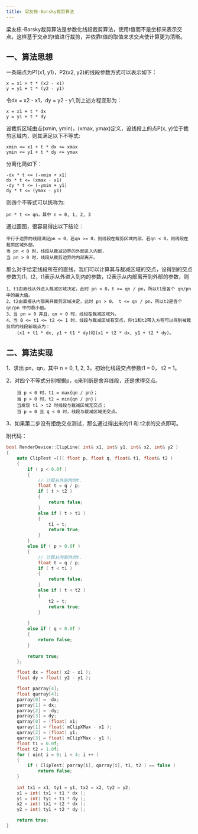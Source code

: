 ```yaml
---
title: 梁友栋-Barsky裁剪算法
---
```

梁友栋-Barsky裁剪算法是参数化线段裁剪算法，使用t值而不是坐标来表示交点。这样基于交点的t值进行裁剪，并依靠t值的取值来求交点使计算更为清晰。
## 一、算法思想
一条端点为P1(x1, y1)，P2(x2, y2)的线段参数方式可以表示如下：
```
x = x1 + t * (x2 - x1)
y = y1 + t * (y2 - y1)
```
令dx = x2 - x1，dy = y2 - y1,则上述方程变形为：
```
x = x1 + t * dx
y = y1 + t * dy
```
设裁剪区域由点(xmin, ymin)，(xmax, ymax)定义，设线段上的点P(x, y)位于裁剪区域内，则其满足以下不等式:
```
xmin <= x1 + t * dx <= xmax
ymin <= y1 + t * dy <= ymax
```
分离化简如下：
```
-dx * t <= (-xmin + x1)
dx * t <= (xmax - x1)
-dy * t <= (-ymin + y1)
dy * t <= (ymax - y1)
```
则四个不等式可以统称为:
```
pn * t <= qn，其中 n = 0, 1, 2, 3
```
通过画图，很容易得出以下结论：
```
平行于边界的线段满足pn = 0，若qn >= 0，则线段在裁剪区域内部，若qn < 0，则线段在裁剪区域外部。
当 pn < 0 时，线段从裁减边界的外部进入内部，
当 pn > 0 时，线段从裁剪边界的内部离开。
```

那么对于给定线段所在的直线，我们可以计算其与裁减区域的交点，设得到的交点参数为t1，t2，t1表示从外进入到内的参数，t2表示从内部离开到外部的参数，则
```
1、t1由直线从外进入裁减区域决定，此时 pn < 0，t >= qn / pn，所以t1是各个 qn/pn 中的最大值。
2、t2由直接从内部离开裁剪区域决定，此时 pn > 0， t <= qn / pn，所以t2是各个 qn/pn 中的最小值。
3、当 pn = 0 并且，qn < 0 时，线段在裁减区域外。
4、当 0 <= t1 <= t2 <= 1 时，线段与裁减区域有交点，将t1和t2带入方程可以得到被裁剪后的线段新端点为：
    (x1 + t1 * dx, y1 + t1 * dy)和(x1 + t2 * dx, y1 + t2 * dy)。
```
## 二、算法实现
1、求出 pn，qn，其中 n = 0, 1, 2, 3。初始化线段交点参数t1 = 0， t2 = 1。

2、对四个不等式分别根据p，q来判断是舍弃线段，还是求得交点。
```
    当 p < 0 时，t1 = max{qn / pn}；
    当 p > 0 时，t2 = min{qn / pn}；
    当发现 t1 > t2 时线段与裁减区域无交点；
    当 p = 0 且 q < 0 时，线段与裁减区域无交点。
```
3、如果第二步没有拒绝交点测试，那么通过得出来的t1 和 t2求的交点即可。

附代码：
``` C++
bool RenderDevice::ClipLine( int& x1, int& y1, int& x2, int& y2 )
{
	auto ClipTest =[]( float p, float q, float& t1, float& t2 )
	{
		if ( p < 0.0f )
		{
			// 计算从外到内的t.
			float t = q / p;
			if ( t > t2 )
			{
				return false;
			}
			else if ( t > t1 )
			{
				t1 = t;
				return true;
			}
		}
		else if ( p > 0.0f )
		{
			// 计算从内到外的t.
			float t = q / p;
			if ( t < t1 )
			{
				return false;
			}
			else if ( t < t2 )
			{
				t2 = t;
				return true;
			}
			
		}
		else if ( q < 0.0f )
		{
			return false;
		}
		
		return true;
	};

	float dx = float( x2 - x1 );
	float dy = float( y2 - y1 );

	float parray[4];
	float qarray[4];
	parray[0] = -dx;
	parray[1] = dx;
	parray[2] = -dy;
	parray[3] = dy;
	qarray[0] = (float) x1;
	qarray[1] = float( mClipXMax - x1 );
	qarray[2] = (float) y1;
	qarray[3] = float( mClipYMax - y1 );
	float t1 = 0.0f;
	float t2 = 1.0f;
	for ( uint i = 0; i < 4; i ++ )
	{
		if ( ClipTest( parray[i], qarray[i], t1, t2 ) == false )
			return false;
	}
	
	int tx1 = x1, ty1 = y1, tx2 = x2, ty2 = y2;
	x1 = int( tx1 + t1 * dx );
	y1 = int( ty1 + t1 * dy );
	x2 = int( tx1 + t2 * dx );
	y2 = int( ty1 + t2 * dy );

	return true;
}
```